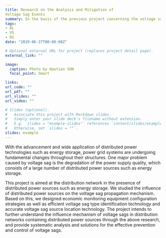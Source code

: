 ```yaml
---
title: Research on the Analysis and Mitigation of
Voltage Sag Events
summary: In the basis of the previous project concerning the voltage sag moinitoring, we made several improvements in the relating location and identification techniques.
tags:
- DL
- VS
- DG
date: "2019-06-27T00:00:00Z"

# Optional external URL for project (replaces project detail page).
external_link: ""

image:
  caption: Photo by Haotian SUN
  focal_point: Smart

links:
url_code: ""
url_pdf: ""
url_slides: ""
url_video: ""

# Slides (optional).
#   Associate this project with Markdown slides.
#   Simply enter your slide deck's filename without extension.
#   E.g. `slides = "example-slides"` references `content/slides/example-slides.md`.
#   Otherwise, set `slides = ""`.
slides: example
---
```


With the advancement and wide application of distributed power technologies such as energy storage, power grid systems are undergoing fundamental changes throughout their structures. One major problem caused by voltage sag is the degradation of the power supply quality,  which consists of a large number of distributed power sources such as energy storage.  

This project is aimed at the distribution network in the presence of distributed power sources such as energy storage. We studied the influence of distributed power sources on the voltage sag propagation mechanism. Based on this, we designed economic monitoring equipment configuration strategies as well as efficient voltage sag type identification technology and accurate voltage sag source location technology. The project intends to further understand the influence mechanism of voltage sags in distribution networks containing distributed power sources through the above research, and provide systematic analysis and solutions for the effective prevention and control of voltage sags.

